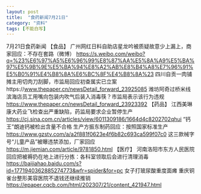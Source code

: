 ```yaml
---
layout: post
title:  "食药新闻7月21日"
category: "资料"
tags: [不能白写]
---
```

7月21日食药新闻
【食品】
广州网红日料自助店星龙吟被质疑故意少上漏上，商家回应：不存在套路（微博）
https://s.weibo.com/weibo?q=%23%E6%97%A5%E6%96%99%E8%87%AA%E5%8A%A9%E5%BA%97%E5%9B%9E%E5%BA%94%E8%A2%AB%E8%B4%A8%E7%96%91%E5%B0%91%E4%B8%8A%E6%BC%8F%E4%B8%8A%23
四川自贡一肉铺摊主用切肉刀刮脚，市监局回应初查属实已立案https://www.thepaper.cn/newsDetail_forward_23925085
潍坊阿奇过桥米线滨海店员工用嘴向包装内吹气后装入消毒筷？市监局表示该行为违规
https://www.thepaper.cn/newsDetail_forward_23923392
【药品】
江西美琳康大药业飞检查出严重缺陷，药监局要求企业暂停生产
https://cj.sina.com.cn/articles/view/6011309186/1664d4c8202702qhui
“钙王”朗迪钙被检出含量不合格 生产方振东制药回应：按照国家标准生产
https://www.gzstv.com/a/a2f881f0623e4f6b82c693ca599f07c0
这三款械字号“儿童产品”被曝违禁添加，厂家回应
https://m.jiemian.com/article/9781850.html
【医疗】
河南洛阳市东方人民医院回应把被褥扔在地上进行分拣：各科室领取后会进行清理消毒
https://baijiahao.baidu.com/s?id=1771940362885274773&wfr=spider&for=pc
女子打玻尿酸重度面瘫 重庆铜雀台整形美容医院不退钱还继续推销
https://epaper.cqcb.com/html/202307/21/content_421947.html